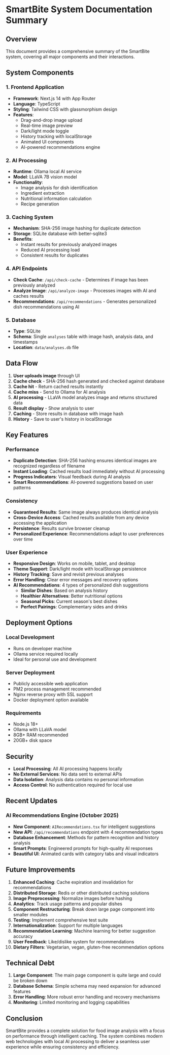 # SmartBite System Documentation Summary

## Overview

This document provides a comprehensive summary of the SmartBite system, covering all major components and their interactions.

## System Components

### 1. Frontend Application
- **Framework**: Next.js 14 with App Router
- **Language**: TypeScript
- **Styling**: Tailwind CSS with glassmorphism design
- **Features**: 
  - Drag-and-drop image upload
  - Real-time image preview
  - Dark/light mode toggle
  - History tracking with localStorage
  - Animated UI components
  - AI-powered recommendations engine

### 2. AI Processing
- **Runtime**: Ollama local AI service
- **Model**: LLaVA 7B vision model
- **Functionality**: 
  - Image analysis for dish identification
  - Ingredient extraction
  - Nutritional information calculation
  - Recipe generation

### 3. Caching System
- **Mechanism**: SHA-256 image hashing for duplicate detection
- **Storage**: SQLite database with better-sqlite3
- **Benefits**:
  - Instant results for previously analyzed images
  - Reduced AI processing load
  - Consistent results for duplicates

### 4. API Endpoints
- **Check Cache**: `/api/check-cache` - Determines if image has been previously analyzed
- **Analyze Image**: `/api/analyze-image` - Processes images with AI and caches results
- **Recommendations**: `/api/recommendations` - Generates personalized dish recommendations using AI

### 5. Database
- **Type**: SQLite
- **Schema**: Single `analyses` table with image hash, analysis data, and timestamps
- **Location**: `data/analyses.db` file

## Data Flow

1. **User uploads image** through UI
2. **Cache check** - SHA-256 hash generated and checked against database
3. **Cache hit** - Return cached results instantly
4. **Cache miss** - Send to Ollama for AI analysis
5. **AI processing** - LLaVA model analyzes image and returns structured data
6. **Result display** - Show analysis to user
7. **Caching** - Store results in database with image hash
8. **History** - Save to user's history in localStorage

## Key Features

### Performance
- **Duplicate Detection**: SHA-256 hashing ensures identical images are recognized regardless of filename
- **Instant Loading**: Cached results load immediately without AI processing
- **Progress Indicators**: Visual feedback during AI analysis
- **Smart Recommendations**: AI-powered suggestions based on user patterns

### Consistency
- **Guaranteed Results**: Same image always produces identical analysis
- **Cross-Device Access**: Cached results available from any device accessing the application
- **Persistence**: Results survive browser cleanup
- **Personalized Experience**: Recommendations adapt to user preferences over time

### User Experience
- **Responsive Design**: Works on mobile, tablet, and desktop
- **Theme Support**: Dark/light mode with localStorage persistence
- **History Tracking**: Save and revisit previous analyses
- **Error Handling**: Clear error messages and recovery options
- **AI Recommendations**: 4 types of personalized dish suggestions
  - **Similar Dishes**: Based on analysis history
  - **Healthier Alternatives**: Better nutritional options
  - **Seasonal Picks**: Current season's best dishes
  - **Perfect Pairings**: Complementary sides and drinks

## Deployment Options

### Local Development
- Runs on developer machine
- Ollama service required locally
- Ideal for personal use and development

### Server Deployment
- Publicly accessible web application
- PM2 process management recommended
- Nginx reverse proxy with SSL support
- Docker deployment option available

### Requirements
- Node.js 18+
- Ollama with LLaVA model
- 8GB+ RAM recommended
- 20GB+ disk space

## Security

- **Local Processing**: All AI processing happens locally
- **No External Services**: No data sent to external APIs
- **Data Isolation**: Analysis data contains no personal information
- **Access Control**: No authentication required for local use

## Recent Updates

### AI Recommendations Engine (October 2025)
- **New Component**: `AIRecommendations.tsx` for intelligent suggestions
- **New API**: `/api/recommendations` endpoint with 4 recommendation types
- **Database Enhancement**: Methods for pattern recognition and history analysis
- **Smart Prompts**: Engineered prompts for high-quality AI responses
- **Beautiful UI**: Animated cards with category tabs and visual indicators

## Future Improvements

1. **Enhanced Caching**: Cache expiration and invalidation for recommendations
2. **Distributed Storage**: Redis or other distributed caching solutions
3. **Image Preprocessing**: Normalize images before hashing
4. **Analytics**: Track usage patterns and popular dishes
5. **Component Restructuring**: Break down large page component into smaller modules
6. **Testing**: Implement comprehensive test suite
7. **Internationalization**: Support for multiple languages
8. **Recommendation Learning**: Machine learning for better suggestion accuracy
9. **User Feedback**: Like/dislike system for recommendations
10. **Dietary Filters**: Vegetarian, vegan, gluten-free recommendation options

## Technical Debt

1. **Large Component**: The main page component is quite large and could be broken down
2. **Database Schema**: Simple schema may need expansion for advanced features
3. **Error Handling**: More robust error handling and recovery mechanisms
4. **Monitoring**: Limited monitoring and logging capabilities

## Conclusion

SmartBite provides a complete solution for food image analysis with a focus on performance through intelligent caching. The system combines modern web technologies with local AI processing to deliver a seamless user experience while ensuring consistency and efficiency.